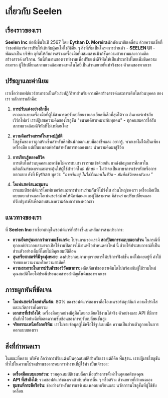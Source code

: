 # เกี่ยวกับ Seelen

## เรื่องราวของเรา

**Seelen Inc** ก่อตั้งขึ้นในปี 2567 โดย **Eythan D. Moreira**นักพัฒนาขับเคลื่อน
 ด้วยความเชื่อที่ว่าซอฟต์แวร์ควรปรับให้เข้ากับผู้คนไม่ใช่วิธีอื่น ๆ
 สิ่งที่เริ่มเป็นโครงการส่วนตัว - **SEELEN UI** - พัฒนาเป็น บริษัท
 อุทิศให้กับการสร้างเครื่องมือที่ผสมผสานฟังก์ชั่นความสวยงามและความคิดสร้างสรรค์
 เสรีภาพ. วันนี้ทีมงานของเราทำงานเพื่อปรับแต่งดิจิทัลให้เป็นประชาธิปไตยเพิ่มขีดความสามารถ
 ผู้ใช้เปลี่ยนสภาพแวดล้อมทางเทคโนโลยีเป็นส่วนขยายที่แท้จริงของ
 ตัวตนของพวกเขา

## ปรัชญาและค่านิยม

เราเชื่อว่าซอฟต์แวร์สามารถเป็นตัวเร่งปฏิกิริยาสำหรับความคิดสร้างสรรค์และการเติบโตส่วนบุคคล ของเรา
 หลักการหลักคือ:

1.  **การปรับแต่งอย่างลึกซึ้ง**\
    เราออกแบบเครื่องมือที่ผู้ใช้สามารถปรับเปลี่ยนรายละเอียดที่เล็กที่สุดได้จาก
     อินเทอร์เฟซกับเวิร์กโฟลว์ เราปฏิเสธความคิดของโซลูชัน "ขนาดเดียวเหมาะกับทุกคน"
     \- ทุกคนสมควรได้รับสภาพแวดล้อมดิจิทัลที่ไม่เหมือนใคร

2.  **ความคิดสร้างสรรค์ในทางปฏิบัติ**\
    โซลูชั่นของเราถูกสร้างขึ้นสำหรับศิลปินนักออกแบบมืออาชีพและ
     อยากรู้. พวกเขาไม่ได้เป็นเพียงเครื่องมือ แต่เป็นแพลตฟอร์มสำหรับการทดลองและ
     นำความคิดมาสู่ชีวิต

3.  **การเรียนรู้ตลอดชีวิต**\
    การเติบโตส่วนบุคคลและอาชีพไม่ควรซบเซา เรารวมเข้าด้วยกัน
     แหล่งข้อมูลการศึกษาในผลิตภัณฑ์ของเราและกระตุ้นให้ผู้ใช้สำรวจใหม่
     ทักษะ - ไม่ว่าจะเป็นภาษาการเข้ารหัสหรือการออกแบบ ดังที่ Eythan พูดว่า: *"การเรียนรู้
     ไม่ใช่ขั้นตอนในชีวิต - มันคือชีวิตของตัวเอง "*

4.  **โอเพ่นซอร์สและชุมชน**\
    เราแชมป์ซอฟต์แวร์โอเพ่นซอร์สและการทำงานร่วมกันที่โปร่งใส ส่วนใหญ่ของเรา
     เครื่องมือเป็นแบบแยกส่วนและโอเพ่นซอร์สช่วยให้นักพัฒนาและผู้ใช้สามารถ
     มีส่วนร่วมปรับเปลี่ยนและปรับปรุงรหัสเพื่อตอบสนองความต้องการของพวกเขา

## แนวทางของเรา

ที่ **Seelen Inc**เราเชี่ยวชาญในซอฟต์แวร์ที่สร้างขึ้นบนหลักการสามประการ:

*   **ความยืดหยุ่นมากกว่าความแข็งแกร่ง**: โปรแกรมของเรามี **สถาปัตยกรรมแบบแยกส่วน**
    ในกรณีที่ทุกองค์ประกอบสามารถเปิดใช้งานปิดการใช้งานหรือกำหนดค่าใหม่ นี้
     ช่วยให้ประสบการณ์ที่เป็นส่วนตัวอย่างเต็มที่โดยไม่มีคุณสมบัติล็อค
*   **สุนทรียศาสตร์ที่มีจุดมุ่งหมาย**: องค์ประกอบภาพทุกรายการให้บริการฟังก์ชั่น แต่ไม่เคยอยู่ที่
     ค่าใช้จ่ายของความงามหรือความสามัคคี
*   **ความสามารถในการปรับตัวของวิวัฒนาการ**: ผลิตภัณฑ์ของเราเติบโตไปพร้อมกับผู้ใช้รวมใหม่
     คุณสมบัติโดยไม่ประนีประนอมสาระสำคัญดั้งเดิมของพวกเขา

## ภาระผูกพันที่ชัดเจน

*   **โอเพ่นซอร์สโดยค่าเริ่มต้น**: 80% ของซอฟต์แวร์ของเราคือโอเพนซอร์ซอุปถัมภ์
     ความโปร่งใสและนวัตกรรมโดยรวม
*   **เอกสารที่เข้าถึงได้**: เครื่องมือทุกอย่างมีคู่มือโดยละเอียดใช้งานได้จริง
     ตัวอย่างและ API ที่มีการบันทึกไว้อย่างดีเพื่อลดความซับซ้อนของการปรับเปลี่ยนขั้นสูง
*   **จริยธรรมเหนืออัลกอริทึม**: เราไม่ขายข้อมูลผู้ใช้หรือใช้รูปแบบมืด
     ความเป็นส่วนตัวถูกอบในการออกแบบของเรา

## สิ่งที่กำหนดเรา

ในขณะที่หลาย บริษัท ถือว่าการปรับแต่งเป็นคุณสมบัติสำหรับเรา แต่ก็คือ
 พื้นฐาน. เราปฏิเสธโซลูชันทั่วไปในความโปรดปรานของกรอบการทำงานที่ผู้ใช้ทำ
 เป็นเจ้าของ:

*   **เครื่องมือแบบแยกส่วน**: รวมคุณสมบัติเช่นบล็อกเพื่อสร้างการตั้งค่าในอุดมคติของคุณ
*   **API ที่เข้าถึงได้**: รวมซอฟต์แวร์ของเราเข้ากับบริการอื่น ๆ หรือสร้าง
     ส่วนขยายที่กำหนดเอง
*   **ชุมชนที่กระตือรือร้น**: ช่องว่างสำหรับการแชร์เทมเพลตบทเรียนและ
     นวัตกรรมโซลูชั่นที่ผู้ใช้ขับเคลื่อน
